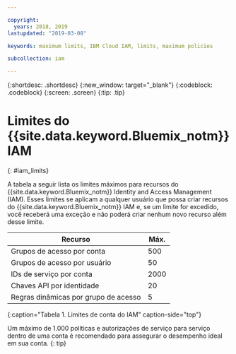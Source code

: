 ```yaml
---

copyright:
  years: 2018, 2019
lastupdated: "2019-03-08"

keywords: maximum limits, IBM Cloud IAM, limits, maximum policies

subcollection: iam

---
```



{:shortdesc: .shortdesc}
{:new_window: target="_blank"}
{:codeblock: .codeblock}
{:screen: .screen}
{:tip: .tip}

# Limites do {{site.data.keyword.Bluemix_notm}} IAM
{: #iam_limits}

A tabela a seguir lista os limites máximos para recursos do {{site.data.keyword.Bluemix_notm}} Identity and Access Management (IAM). Esses limites se aplicam a qualquer usuário que possa criar recursos do {{site.data.keyword.Bluemix_notm}} IAM e, se um limite for excedido, você receberá uma exceção e não poderá criar nenhum novo recurso além desse limite.

| Recurso | Máx. |
|----------|---------|
| Grupos de acesso por conta | 500 |
| Grupos de acesso por usuário | 50 |
| IDs de serviço por conta | 2000 |
| Chaves API por identidade | 20 |
| Regras dinâmicas por grupo de acesso | 5 |
{:caption="Tabela 1. Limites de conta do IAM" caption-side="top"}

Um máximo de 1.000 políticas e autorizações de serviço para serviço dentro de uma conta é recomendado para assegurar o desempenho ideal em sua conta.
{: tip}
